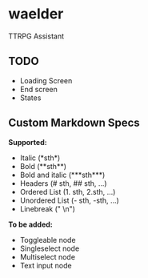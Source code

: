 # waelder
TTRPG Assistant

## TODO
- Loading Screen
- End screen
- States

## Custom Markdown Specs 

**Supported:**
- Italic (\*sth\*)
- Bold (\*\*sth\*\*)
- Bold and italic (\*\*\*sth\*\*\*)
- Headers (\# sth, \#\# sth, ...)
- Ordered List (1. sth, 2.sth, ...)
- Unordered List (- sth, -sth, ...)
- Linebreak ("  \\n")


**To be added:**
- Toggleable node
- Singleselect node
- Multiselect node
- Text input node

